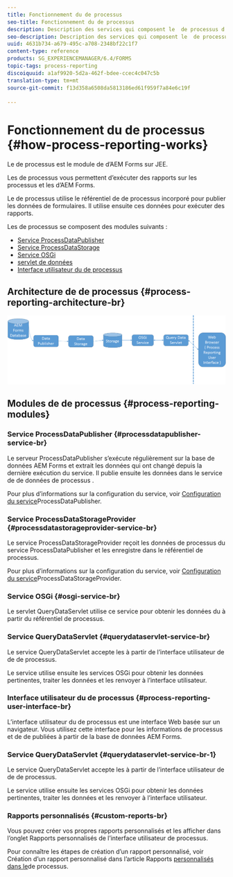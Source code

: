 ```yaml
---
title: Fonctionnement du de processus
seo-title: Fonctionnement du de processus
description: Description des services qui composent le  de processus d’AEM Forms sur JEE et présentation de l’interface utilisateur  de Process
seo-description: Description des services qui composent le  de processus d’AEM Forms sur JEE et présentation de l’interface utilisateur  de Process
uuid: 4631b734-a679-495c-a708-2348bf22c1f7
content-type: reference
products: SG_EXPERIENCEMANAGER/6.4/FORMS
topic-tags: process-reporting
discoiquuid: a1af9920-5d2a-462f-bdee-ccec4c047c5b
translation-type: tm+mt
source-git-commit: f13d358a6508da5813186ed61f959f7a84e6c19f

---
```



# Fonctionnement du de processus {#how-process-reporting-works}

Le  de processus est le module  de d’AEM Forms sur JEE.

Les  de processus vous permettent d’exécuter des rapports sur les processus et les  d’AEM Forms.

Le de processus utilise le référentiel de de processus incorporé  pour publier les données de formulaires. Il utilise ensuite ces données pour exécuter des rapports.

Les  de processus se composent des modules suivants :

* [Service ProcessDataPublisher](/help/forms/using/process-reporting/process-reporting-architecture.md#p-processdatapublisher-service-br-p)
* [Service ProcessDataStorage](/help/forms/using/process-reporting/process-reporting-architecture.md#p-processdatastorageprovider-service-br-p)
* [Service OSGi](/help/forms/using/process-reporting/process-reporting-architecture.md#p-osgi-service-br-p)
* [servlet de données](/help/forms/using/process-reporting/process-reporting-architecture.md#p-querydataservlet-service-br-p)
* [Interface utilisateur du de processus](/help/forms/using/process-reporting/process-reporting-architecture.md#p-process-reporting-user-interface-br-p)

## Architecture de  de processus {#process-reporting-architecture-br}

![processreportingarchitecture](assets/processreportingarchitecture.png)

## Modules de  de processus {#process-reporting-modules}

### Service ProcessDataPublisher {#processdatapublisher-service-br}

Le serveur ProcessDataPublisher s’exécute régulièrement sur la base de données AEM Forms et extrait les données qui ont changé depuis la dernière exécution du service. Il publie ensuite les données dans le service de  de données de processus .

Pour plus d’informations sur la configuration du service, voir [Configuration du service](/help/forms/using/process-reporting/install-start-process-reporting.md#p-reportconfiguration-service-p)ProcessDataPublisher.

### Service ProcessDataStorageProvider {#processdatastorageprovider-service-br}

Le service ProcessDataStorageProvider reçoit les données de processus du service ProcessDataPublisher et les enregistre dans le référentiel  de processus.

Pour plus d’informations sur la configuration du service, voir [Configuration du service](/help/forms/using/process-reporting/install-start-process-reporting.md#p-to-configure-the-process-reporting-repository-locations-p)ProcessDataStorageProvider.

### Service OSGi {#osgi-service-br}

Le servlet QueryDataServlet utilise ce service pour obtenir les données  du à partir du référentiel  de processus.

### Service QueryDataServlet {#querydataservlet-service-br}

Le service QueryDataServlet accepte les  à partir de l’interface utilisateur de  de de processus.

Le service utilise ensuite les services OSGi pour obtenir les données  pertinentes, traiter les données et les renvoyer à l’interface utilisateur.

### Interface utilisateur du de processus {#process-reporting-user-interface-br}

L’interface utilisateur du de processus est une interface Web basée sur un navigateur. Vous utilisez cette interface pour les informations de processus et de  de publiées à partir de la base de données AEM Forms.

### Service QueryDataServlet {#querydataservlet-service-br-1}

Le service QueryDataServlet accepte les  à partir de l’interface utilisateur de  de de processus.

Le service utilise ensuite les services OSGi pour obtenir les données  pertinentes, traiter les données et les renvoyer à l’interface utilisateur.

### Rapports personnalisés {#custom-reports-br}

Vous pouvez créer vos propres rapports personnalisés et les afficher dans l’onglet Rapports personnalisés de l’interface utilisateur  de processus.

Pour connaître les étapes de création d’un rapport personnalisé, voir Création d’un rapport personnalisé dans l’article Rapports [personnalisés dans le](/help/forms/using/process-reporting/process-reporting-custom-reports.md)de processus.

